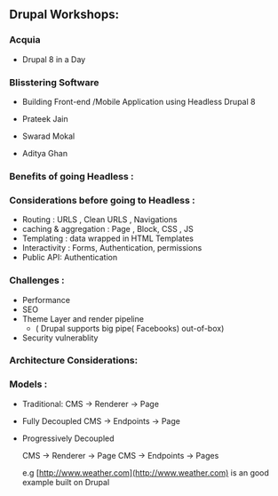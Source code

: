 ## Drupal Workshops:

### Acquia

- Drupal 8 in a Day

### Blisstering Software

- Building Front-end /Mobile Application using Headless Drupal 8

- Prateek Jain
- Swarad Mokal
- Aditya Ghan

### Benefits of going Headless :




### Considerations before going to Headless :

 - Routing : URLS , Clean URLS , Navigations
 - caching & aggregation : Page , Block, CSS , JS
 - Templating : data wrapped in HTML Templates
 - Interactivity : Forms, Authentication, permissions
 - Public API: Authentication


 ### Challenges :
 - Performance
 - SEO
 - Theme Layer and render pipeline
   - ( Drupal supports big pipe( Facebooks) out-of-box)
 - Security vulnerablity


### Architecture Considerations:

### Models :

- Traditional:
     CMS -> Renderer -> Page

- Fully Decoupled
    CMS -> Endpoints -> Page  

- Progressively Decoupled

    CMS -> Renderer -> Page
    CMS -> Endpoints -> Pages

    e.g [http://www.weather.com](http://www.weather.com) is an good example built on Drupal
